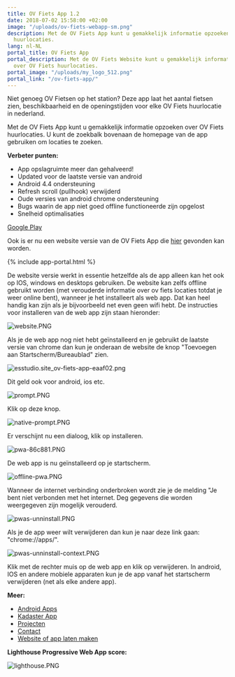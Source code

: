 ```yaml
---
title: OV Fiets App 1.2
date: 2018-07-02 15:58:00 +02:00
image: "/uploads/ov-fiets-webapp-sm.png"
description: Met de OV Fiets App kunt u gemakkelijk informatie opzoeken over OV Fiets
  huurlocaties.
lang: nl-NL
portal_title: OV Fiets App
portal_description: Met de OV Fiets Website kunt u gemakkelijk informatie opzoeken
  over OV Fiets huurlocaties.
portal_image: "/uploads/my_logo_512.png"
portal_link: "/ov-fiets-app/"
---
```


Niet genoeg OV Fietsen op het station? Deze app laat het aantal fietsen zien, beschikbaarheid en de openingstijden voor elke OV Fiets huurlocatie in nederland.

Met de OV Fiets App kunt u gemakkelijk informatie opzoeken over OV Fiets huurlocaties. U kunt de zoekbalk bovenaan de homepage van de app gebruiken om locaties te zoeken.

**Verbeter punten:**

* App opslagruimte meer dan gehalveerd!
* Updated voor de laatste versie van android
* Android 4.4 ondersteuning
* Refresh scroll (pullhook) verwijderd
* Oude versies van android chrome ondersteuning
* Bugs waarin de app niet goed offline functioneerde zijn opgelost
* Snelheid optimalisaties

[Google Play](https://play.google.com/store/apps/details?id=com.EchoSierraStudio.Ov_Fiets_App)

Ook is er nu een website versie van de OV Fiets App die [hier](https://esstudio.site/ov-fiets-app/) gevonden kan worden. 

{% include app-portal.html %}

De website versie werkt in essentie hetzelfde als de app alleen kan het ook op IOS, windows en desktops gebruiken. De website kan zelfs offline gebruikt worden (met verouderde informatie over ov fiets locaties totdat je weer online bent), wanneer je het installeert als web app. Dat kan heel handig kan zijn als je bijvoorbeeld net even geen wifi hebt. De instructies voor installeren van de web app zijn staan hieronder:

![website.PNG](/uploads/website.PNG)

Als je de web app nog niet hebt geïnstalleerd en je gebruikt de laatste versie van chrome dan kun je onderaan de website de knop "Toevoegen aan Startscherm/Bureaublad" zien.

![esstudio.site_ov-fiets-app-eaaf02.png](/uploads/esstudio.site_ov-fiets-app-eaaf02.png)

Dit geld ook voor android, ios etc.

![prompt.PNG](/uploads/prompt.PNG)

Klik op deze knop.

![native-prompt.PNG](/uploads/native-prompt.PNG)

Er verschijnt nu een dialoog, klik op installeren.

![pwa-86c881.PNG](/uploads/pwa-86c881.PNG)

De web app is nu geïnstalleerd op je startscherm.

![offline-pwa.PNG](/uploads/offline-pwa.PNG)

Wanneer de internet verbinding onderbroken wordt zie je de melding "Je bent niet verbonden met het internet. Deg gegevens die worden weergegeven zijn mogelijk verouderd.

![pwas-unninstall.PNG](/uploads/pwas-unninstall.PNG)

Als je de app weer wilt verwijderen dan kun je naar deze link gaan: "chrome://apps/".

![pwas-unninstall-context.PNG](/uploads/pwas-unninstall-context.PNG)

Klik met de rechter muis op de web app en klik op verwijderen. In android, IOS en andere mobiele apparaten kun je de app vanaf het startscherm verwijderen (net als elke andere app).

**Meer:**

* [Android Apps](https://play.google.com/store/apps/developer?id=EchoSierraStudio)
* [Kadaster App](https://play.google.com/store/apps/details?id=com.EchoSierraStudio.Kadaster_Kaart)
* [Projecten](https://esstudio.site/)
* [Contact](https://esstudio.site/contact)
* [Website of app laten maken](https://esstudio.site/contact)

**Lighthouse Progressive Web App score:**

![lighthouse.PNG](/uploads/lighthouse.PNG)